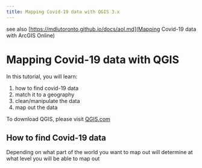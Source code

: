 ```yaml
---
title: Mapping Covid-19 data with QGIS 3.x
---
```

see also [https://mdlutoronto.github.io/docs/aol.md](Mapping Covid-19 data with ArcGIS Online)

# Mapping Covid-19 data with QGIS

In this tutorial, you will learn:
1. how to find covid-19 data
1. match it to a geography
1. clean/manipulate the data
1. map out the data

To download QGIS, please visit [QGIS.com](http://qgis.com)

## How to find Covid-19 data

Depending on what part of the world you want to map out will determine at what level you will be able to map out

